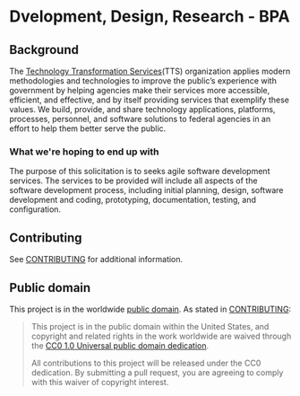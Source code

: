 # Dvelopment, Design, Research - BPA 
## Background

The [Technology Transformation Services](https://www.gsa.gov/portal/category/25729)(TTS) organization applies modern methodologies and technologies to improve the public’s experience with government by helping agencies make their services more accessible, efficient, and effective, and by itself providing services that exemplify these values. We build, provide, and share technology applications, platforms, processes, personnel, and software solutions to federal agencies in an effort to help them better serve the public.


### What we're hoping to end up with

The purpose of this solicitation is to seeks agile software development services. The services to be provided will include all aspects of the software development process, including initial planning, design, software development and coding, prototyping, documentation, testing, and configuration.


## Contributing

See [CONTRIBUTING](CONTRIBUTING.md) for additional information.

## Public domain

This project is in the worldwide [public domain](LICENSE.md). As stated in [CONTRIBUTING](CONTRIBUTING.md):

> This project is in the public domain within the United States, and copyright and related rights in the work worldwide are waived through the [CC0 1.0 Universal public domain dedication](https://creativecommons.org/publicdomain/zero/1.0/).
>
> All contributions to this project will be released under the CC0 dedication. By submitting a pull request, you are agreeing to comply with this waiver of copyright interest.
